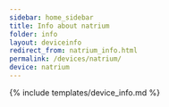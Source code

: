 ```yaml
---
sidebar: home_sidebar
title: Info about natrium
folder: info
layout: deviceinfo
redirect_from: natrium_info.html
permalink: /devices/natrium/
device: natrium
---
```

{% include templates/device_info.md %}
